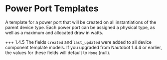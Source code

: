# Power Port Templates

A template for a power port that will be created on all instantiations of the parent device type. Each power port can be assigned a physical type, as well as a maximum and allocated draw in watts.

+++ 1.4.5
    The fields `created` and `last_updated` were added to all device component template models. If you upgraded from Nautobot 1.4.4 or earlier, the values for these fields will default to `None` (null).
